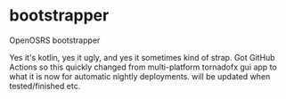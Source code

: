# bootstrapper
OpenOSRS bootstrapper

Yes it's kotlin, yes it ugly, and yes it sometimes kind of strap. Got GitHub Actions so this
quickly changed from multi-platform tornadofx gui app to what it is now for automatic nightly deployments.
will be updated when tested/finished etc.
